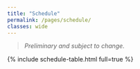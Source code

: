 ```yaml
---
title: "Schedule"
permalink: /pages/schedule/
classes: wide
---
```


> *Preliminary and subject to change.*

{% include schedule-table.html full=true %}